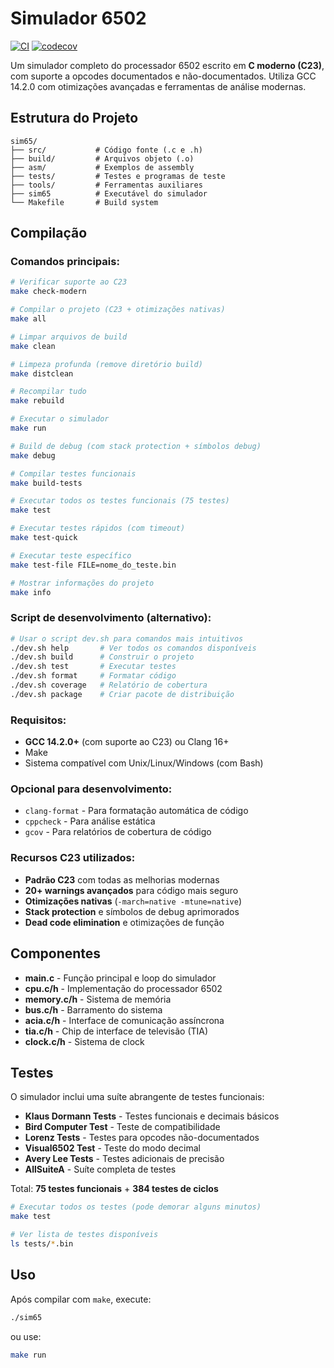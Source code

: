 # Simulador 6502

[![CI](https://github.com/arcos-dev/sim65/workflows/CI/badge.svg)](https://github.com/arcos-dev/sim65/actions)
[![codecov](https://codecov.io/gh/arcos-dev/sim65/branch/master/graph/badge.svg)](https://codecov.io/gh/arcos-dev/sim65)

Um simulador completo do processador 6502 escrito em **C moderno (C23)**, com suporte a opcodes documentados e não-documentados. Utiliza GCC 14.2.0 com otimizações avançadas e ferramentas de análise modernas.

## Estrutura do Projeto

```
sim65/
├── src/           # Código fonte (.c e .h)
├── build/         # Arquivos objeto (.o)
├── asm/           # Exemplos de assembly
├── tests/         # Testes e programas de teste
├── tools/         # Ferramentas auxiliares
├── sim65          # Executável do simulador
└── Makefile       # Build system
```

## Compilação

### Comandos principais:

```bash
# Verificar suporte ao C23
make check-modern

# Compilar o projeto (C23 + otimizações nativas)
make all

# Limpar arquivos de build
make clean

# Limpeza profunda (remove diretório build)
make distclean

# Recompilar tudo
make rebuild

# Executar o simulador
make run

# Build de debug (com stack protection + símbolos debug)
make debug

# Compilar testes funcionais
make build-tests

# Executar todos os testes funcionais (75 testes)
make test

# Executar testes rápidos (com timeout)
make test-quick

# Executar teste específico
make test-file FILE=nome_do_teste.bin

# Mostrar informações do projeto
make info
```

### Script de desenvolvimento (alternativo):

```bash
# Usar o script dev.sh para comandos mais intuitivos
./dev.sh help       # Ver todos os comandos disponíveis
./dev.sh build      # Construir o projeto
./dev.sh test       # Executar testes
./dev.sh format     # Formatar código
./dev.sh coverage   # Relatório de cobertura
./dev.sh package    # Criar pacote de distribuição
```

### Requisitos:
- **GCC 14.2.0+** (com suporte ao C23) ou Clang 16+
- Make
- Sistema compatível com Unix/Linux/Windows (com Bash)

### Opcional para desenvolvimento:
- `clang-format` - Para formatação automática de código
- `cppcheck` - Para análise estática
- `gcov` - Para relatórios de cobertura de código

### Recursos C23 utilizados:
- **Padrão C23** com todas as melhorias modernas
- **20+ warnings avançados** para código mais seguro
- **Otimizações nativas** (`-march=native -mtune=native`)
- **Stack protection** e símbolos de debug aprimorados
- **Dead code elimination** e otimizações de função

## Componentes

- **main.c** - Função principal e loop do simulador
- **cpu.c/h** - Implementação do processador 6502
- **memory.c/h** - Sistema de memória
- **bus.c/h** - Barramento do sistema
- **acia.c/h** - Interface de comunicação assíncrona
- **tia.c/h** - Chip de interface de televisão (TIA)
- **clock.c/h** - Sistema de clock

## Testes

O simulador inclui uma suíte abrangente de testes funcionais:

- **Klaus Dormann Tests** - Testes funcionais e decimais básicos
- **Bird Computer Test** - Teste de compatibilidade
- **Lorenz Tests** - Testes para opcodes não-documentados
- **Visual6502 Test** - Teste do modo decimal
- **Avery Lee Tests** - Testes adicionais de precisão
- **AllSuiteA** - Suíte completa de testes

Total: **75 testes funcionais** + **384 testes de ciclos**

```bash
# Executar todos os testes (pode demorar alguns minutos)
make test

# Ver lista de testes disponíveis
ls tests/*.bin
```

## Uso

Após compilar com `make`, execute:

```bash
./sim65
```

ou use:

```bash
make run
```

